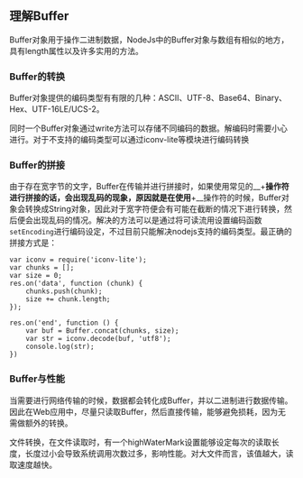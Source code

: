 ## 理解Buffer

Buffer对象用于操作二进制数据，NodeJs中的Buffer对象与数组有相似的地方，具有length属性以及许多实用的方法。

### Buffer的转换

Buffer对象提供的编码类型有有限的几种：ASCII、UTF-8、Base64、Binary、Hex、UTF-16LE/UCS-2。

同时一个Buffer对象通过write方法可以存储不同编码的数据。解编码时需要小心进行。对于不支持的编码类型可以通过iconv-lite等模块进行编码转换

### Buffer的拼接

由于存在宽字节的文字，Buffer在传输并进行拼接时，如果使用常见的__\+__操作符进行拼接的话，会出现乱码的现象，原因就是在使用__+__操作符的时候，Buffer对象会转换成String对象，因此对于宽字符便会有可能在截断的情况下进行转换，然后便会出现乱码的情况。解决的方法可以是通过将可读流用设置编码函数`setEncoding`进行编码设定，不过目前只能解决nodejs支持的编码类型。最正确的拼接方式是：

```
var iconv = require('iconv-lite');
var chunks = [];
var size = 0;
res.on('data', function (chunk) {
    chunks.push(chunk);
    size += chunk.length;
});

res.on('end', function () {
    var buf = Buffer.concat(chunks, size);
    var str = iconv.decode(buf, 'utf8');
    console.log(str);
})
```

### Buffer与性能

当需要进行网络传输的时候，数据都会转化成Buffer，并以二进制进行数据传输。因此在Web应用中，尽量只读取Buffer，然后直接传输，能够避免损耗，因为无需做额外的转换。

文件转换，在文件读取时，有一个highWaterMark设置能够设定每次的读取长度，长度过小会导致系统调用次数过多，影响性能。对大文件而言，该值越大，读取速度越快。